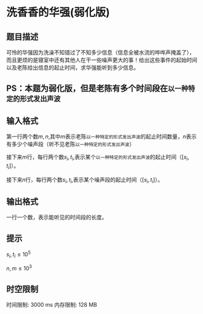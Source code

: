 # 洗香香的华强(弱化版)

## 题目描述

可怜的华强因为洗澡不知错过了不知多少信息（信息全被水流的哗哗声掩盖了），而且更烦的是寝室中还有其他人在干一些噪声更大的事！给出这些事件的起始时间以及老陈给出信息的起止时间，求华强能听到多少信息。

## PS：本题为弱化版，但是老陈有多个时间段在`以一种特定的形式发出声波`

## 输入格式

第一行两个数$m,n$,其中$m$表示老陈`以一种特定的形式发出声波`的起止时间数量，$n$表示有多少个噪声段（听不见老陈`以一种特定的形式发出声波`）

接下来$m$行，每行两个数$s_i,t_i$,表示某个`以一种特定的形式发出声波`的起止时间（$[s_i,t_i]$）。

接下来$n$行，每行两个数$s_i,t_i$,表示某个噪声段的起止时间（$[s_i,t_i]$）。

## 输出格式

一行一个数，表示能听见的时间段的长度。

## 提示

$s_i,t_i\leq10^{5}$

$n,m\leq10^3$

## 时空限制

时间限制: 3000 ms
内存限制: 128 MB
